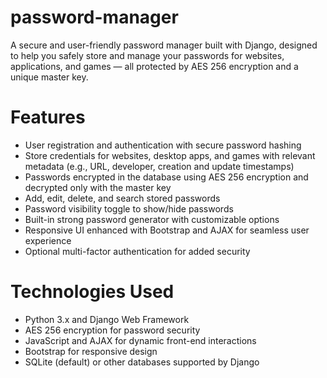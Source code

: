 # password-manager
A secure and user-friendly password manager built with Django, designed to help you safely store and manage your passwords for websites, applications, and games — all protected by AES 256 encryption and a unique master key.
# Features
 <ul>
    <li>User registration and authentication with secure password hashing</li>
    <li>Store credentials for websites, desktop apps, and games with relevant metadata (e.g., URL, developer, creation and update timestamps)</li>
    <li>Passwords encrypted in the database using AES 256 encryption and decrypted only with the master key</li>
    <li>Add, edit, delete, and search stored passwords</li>
    <li>Password visibility toggle to show/hide passwords</li>
    <li>Built-in strong password generator with customizable options</li>
    <li>Responsive UI enhanced with Bootstrap and AJAX for seamless user experience</li>
    <li>Optional multi-factor authentication for added security</li>
</ul>

# Technologies Used
 <ul>
    <li>Python 3.x and Django Web Framework</li>
    <li>AES 256 encryption for password security</li>
    <li>JavaScript and AJAX for dynamic front-end interactions</li>
    <li>Bootstrap for responsive design</li>
    <li>SQLite (default) or other databases supported by Django</li>
</ul>
